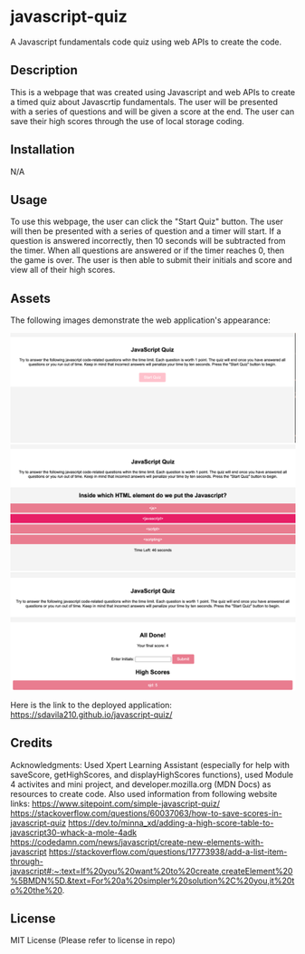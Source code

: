 # javascript-quiz
A Javascript fundamentals code quiz using web APIs to create the code.

## Description

This is a webpage that was created using Javascript and web APIs to create a timed quiz about Javascrtip fundamentals. The user will be presented with a series of questions and will be given a score at the end. The user can save their high scores through the use of local storage coding.

## Installation

N/A

## Usage

To use this webpage, the user can click the "Start Quiz" button. The user will then be presented with a series of question and a timer will start. If a question is answered incorrectly, then 10 seconds will be subtracted from the timer. When all questions are answered or if the timer reaches 0, then the game is over. The user is then able to submit their initials and score and view all of their high scores.  

## Assets

The following images demonstrate the web application's appearance:

![Javascript Quiz web application appearance](./Assets/Images/quiz-start.png) 
![Javascript Quiz web application appearance](./Assets/Images/quiz-container.png)
![Javascript Quiz web application appearance](./Assets/Images/quiz-end.png)


Here is the link to the deployed application:
https://sdavila210.github.io/javascript-quiz/

## Credits

Acknowledgments: Used Xpert Learning Assistant (especially for help with saveScore, getHighScores, and displayHighScores functions), used Module 4 activites and mini project, and developer.mozilla.org (MDN Docs) as resources to create code. Also used information from following website links: 
https://www.sitepoint.com/simple-javascript-quiz/
https://stackoverflow.com/questions/60037063/how-to-save-scores-in-javascript-quiz
https://dev.to/minna_xd/adding-a-high-score-table-to-javascript30-whack-a-mole-4adk
https://codedamn.com/news/javascript/create-new-elements-with-javascript
https://stackoverflow.com/questions/17773938/add-a-list-item-through-javascript#:~:text=If%20you%20want%20to%20create,createElement%20%5BMDN%5D.&text=For%20a%20simpler%20solution%2C%20you,it%20to%20the%20.

## License

MIT License (Please refer to license in repo)
